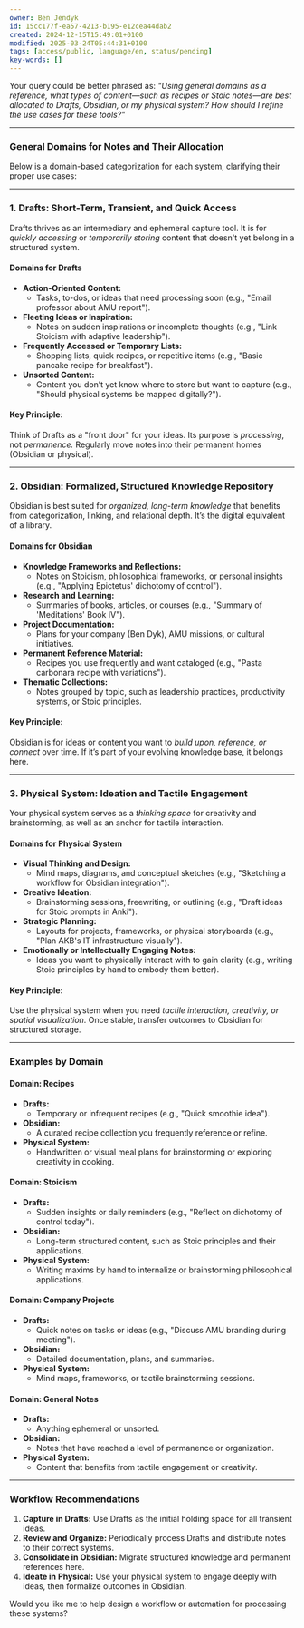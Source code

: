 ```yaml
---
owner: Ben Jendyk
id: 15cc177f-ea57-4213-b195-e12cea44dab2
created: 2024-12-15T15:49:01+0100
modified: 2025-03-24T05:44:31+0100
tags: [access/public, language/en, status/pending]
key-words: []
---
```


Your query could be better phrased as: *"Using general domains as a reference, what types of content—such as recipes or Stoic notes—are best allocated to Drafts, Obsidian, or my physical system? How should I refine the use cases for these tools?"*

---

### **General Domains for Notes and Their Allocation**

Below is a domain-based categorization for each system, clarifying their proper use cases:

---

### **1. Drafts: Short-Term, Transient, and Quick Access**

Drafts thrives as an intermediary and ephemeral capture tool. It is for *quickly accessing* or *temporarily storing* content that doesn't yet belong in a structured system.

#### **Domains for Drafts**
- **Action-Oriented Content:**
  - Tasks, to-dos, or ideas that need processing soon (e.g., "Email professor about AMU report").
- **Fleeting Ideas or Inspiration:**
  - Notes on sudden inspirations or incomplete thoughts (e.g., "Link Stoicism with adaptive leadership").
- **Frequently Accessed or Temporary Lists:**
  - Shopping lists, quick recipes, or repetitive items (e.g., "Basic pancake recipe for breakfast").
- **Unsorted Content:**
  - Content you don’t yet know where to store but want to capture (e.g., "Should physical systems be mapped digitally?").

#### **Key Principle:**  
Think of Drafts as a "front door" for your ideas. Its purpose is *processing*, not *permanence.* Regularly move notes into their permanent homes (Obsidian or physical).

---

### **2. Obsidian: Formalized, Structured Knowledge Repository**

Obsidian is best suited for *organized, long-term knowledge* that benefits from categorization, linking, and relational depth. It’s the digital equivalent of a library.

#### **Domains for Obsidian**
- **Knowledge Frameworks and Reflections:**
  - Notes on Stoicism, philosophical frameworks, or personal insights (e.g., "Applying Epictetus' dichotomy of control").
- **Research and Learning:**
  - Summaries of books, articles, or courses (e.g., "Summary of 'Meditations' Book IV").
- **Project Documentation:**
  - Plans for your company (Ben Dyk), AMU missions, or cultural initiatives.
- **Permanent Reference Material:**
  - Recipes you use frequently and want cataloged (e.g., "Pasta carbonara recipe with variations").
- **Thematic Collections:**
  - Notes grouped by topic, such as leadership practices, productivity systems, or Stoic principles.

#### **Key Principle:**  
Obsidian is for ideas or content you want to *build upon, reference, or connect* over time. If it’s part of your evolving knowledge base, it belongs here.

---

### **3. Physical System: Ideation and Tactile Engagement**

Your physical system serves as a *thinking space* for creativity and brainstorming, as well as an anchor for tactile interaction.

#### **Domains for Physical System**
- **Visual Thinking and Design:**
  - Mind maps, diagrams, and conceptual sketches (e.g., "Sketching a workflow for Obsidian integration").
- **Creative Ideation:**
  - Brainstorming sessions, freewriting, or outlining (e.g., "Draft ideas for Stoic prompts in Anki").
- **Strategic Planning:**
  - Layouts for projects, frameworks, or physical storyboards (e.g., "Plan AKB's IT infrastructure visually").
- **Emotionally or Intellectually Engaging Notes:**
  - Ideas you want to physically interact with to gain clarity (e.g., writing Stoic principles by hand to embody them better).

#### **Key Principle:**  
Use the physical system when you need *tactile interaction, creativity, or spatial visualization*. Once stable, transfer outcomes to Obsidian for structured storage.

---

### **Examples by Domain**

#### **Domain: Recipes**
- **Drafts:**  
  - Temporary or infrequent recipes (e.g., "Quick smoothie idea").  
- **Obsidian:**  
  - A curated recipe collection you frequently reference or refine.  
- **Physical System:**  
  - Handwritten or visual meal plans for brainstorming or exploring creativity in cooking.

#### **Domain: Stoicism**
- **Drafts:**  
  - Sudden insights or daily reminders (e.g., "Reflect on dichotomy of control today").  
- **Obsidian:**  
  - Long-term structured content, such as Stoic principles and their applications.  
- **Physical System:**  
  - Writing maxims by hand to internalize or brainstorming philosophical applications.

#### **Domain: Company Projects**
- **Drafts:**  
  - Quick notes on tasks or ideas (e.g., "Discuss AMU branding during meeting").  
- **Obsidian:**  
  - Detailed documentation, plans, and summaries.  
- **Physical System:**  
  - Mind maps, frameworks, or tactile brainstorming sessions.

#### **Domain: General Notes**
- **Drafts:**  
  - Anything ephemeral or unsorted.  
- **Obsidian:**  
  - Notes that have reached a level of permanence or organization.  
- **Physical System:**  
  - Content that benefits from tactile engagement or creativity.

---

### **Workflow Recommendations**
1. **Capture in Drafts:** Use Drafts as the initial holding space for all transient ideas.  
2. **Review and Organize:** Periodically process Drafts and distribute notes to their correct systems.  
3. **Consolidate in Obsidian:** Migrate structured knowledge and permanent references here.  
4. **Ideate in Physical:** Use your physical system to engage deeply with ideas, then formalize outcomes in Obsidian.  

Would you like me to help design a workflow or automation for processing these systems?